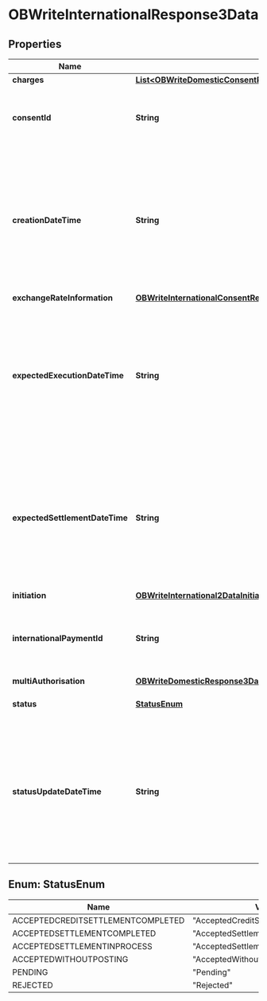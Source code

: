 
# OBWriteInternationalResponse3Data

## Properties
Name | Type | Description | Notes
------------ | ------------- | ------------- | -------------
**charges** | [**List&lt;OBWriteDomesticConsentResponse3DataCharges&gt;**](OBWriteDomesticConsentResponse3DataCharges.md) |  |  [optional]
**consentId** | **String** | OB: Unique identification as assigned by the ASPSP to uniquely identify the consent resource. | 
**creationDateTime** | **String** | Date and time at which the message was created.All dates in the JSON payloads are represented in ISO 8601 date-time format.  All date-time fields in responses must include the timezone. An example is below: 2017-04-05T10:43:07+00:00 | 
**exchangeRateInformation** | [**OBWriteInternationalConsentResponse3DataExchangeRateInformation**](OBWriteInternationalConsentResponse3DataExchangeRateInformation.md) |  |  [optional]
**expectedExecutionDateTime** | **String** | Expected execution date and time for the payment resource.All dates in the JSON payloads are represented in ISO 8601 date-time format.  All date-time fields in responses must include the timezone. An example is below: 2017-04-05T10:43:07+00:00 |  [optional]
**expectedSettlementDateTime** | **String** | Expected settlement date and time for the payment resource.All dates in the JSON payloads are represented in ISO 8601 date-time format.  All date-time fields in responses must include the timezone. An example is below: 2017-04-05T10:43:07+00:00 |  [optional]
**initiation** | [**OBWriteInternational2DataInitiation**](OBWriteInternational2DataInitiation.md) |  | 
**internationalPaymentId** | **String** | OB: Unique identification as assigned by the ASPSP to uniquely identify the international payment resource. | 
**multiAuthorisation** | [**OBWriteDomesticResponse3DataMultiAuthorisation**](OBWriteDomesticResponse3DataMultiAuthorisation.md) |  |  [optional]
**status** | [**StatusEnum**](#StatusEnum) | Specifies the status of the payment information group. | 
**statusUpdateDateTime** | **String** | Date and time at which the resource status was updated.All dates in the JSON payloads are represented in ISO 8601 date-time format.  All date-time fields in responses must include the timezone. An example is below: 2017-04-05T10:43:07+00:00 | 


<a name="StatusEnum"></a>
## Enum: StatusEnum
Name | Value
---- | -----
ACCEPTEDCREDITSETTLEMENTCOMPLETED | &quot;AcceptedCreditSettlementCompleted&quot;
ACCEPTEDSETTLEMENTCOMPLETED | &quot;AcceptedSettlementCompleted&quot;
ACCEPTEDSETTLEMENTINPROCESS | &quot;AcceptedSettlementInProcess&quot;
ACCEPTEDWITHOUTPOSTING | &quot;AcceptedWithoutPosting&quot;
PENDING | &quot;Pending&quot;
REJECTED | &quot;Rejected&quot;




